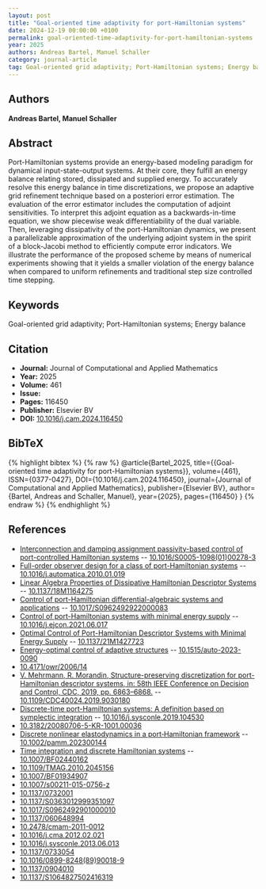 ```yaml
---
layout: post
title: "Goal-oriented time adaptivity for port-Hamiltonian systems"
date: 2024-12-19 00:00:00 +0100
permalink: goal-oriented-time-adaptivity-for-port-hamiltonian-systems
year: 2025
authors: Andreas Bartel, Manuel Schaller
category: journal-article
tag: Goal-oriented grid adaptivity; Port-Hamiltonian systems; Energy balance
---
```

 
## Authors
**Andreas Bartel, Manuel Schaller**
 
## Abstract
Port-Hamiltonian systems provide an energy-based modeling paradigm for dynamical input-state-output systems. At their core, they fulfill an energy balance relating stored, dissipated and supplied energy. To accurately resolve this energy balance in time discretizations, we propose an adaptive grid refinement technique based on a posteriori error estimation. The evaluation of the error estimator includes the computation of adjoint sensitivities. To interpret this adjoint equation as a backwards-in-time equation, we show piecewise weak differentiability of the dual variable. Then, leveraging dissipativity of the port-Hamiltonian dynamics, we present a parallelizable approximation of the underlying adjoint system in the spirit of a block-Jacobi method to efficiently compute error indicators. We illustrate the performance of the proposed scheme by means of numerical experiments showing that it yields a smaller violation of the energy balance when compared to uniform refinements and traditional step size controlled time stepping.
 
## Keywords
Goal-oriented grid adaptivity; Port-Hamiltonian systems; Energy balance
 
## Citation
- **Journal:** Journal of Computational and Applied Mathematics
- **Year:** 2025
- **Volume:** 461
- **Issue:** 
- **Pages:** 116450
- **Publisher:** Elsevier BV
- **DOI:** [10.1016/j.cam.2024.116450](https://doi.org/10.1016/j.cam.2024.116450)
 
## BibTeX
{% highlight bibtex %}
{% raw %}
@article{Bartel_2025,
  title={{Goal-oriented time adaptivity for port-Hamiltonian systems}},
  volume={461},
  ISSN={0377-0427},
  DOI={10.1016/j.cam.2024.116450},
  journal={Journal of Computational and Applied Mathematics},
  publisher={Elsevier BV},
  author={Bartel, Andreas and Schaller, Manuel},
  year={2025},
  pages={116450}
}
{% endraw %}
{% endhighlight %}
 
## References
- [Interconnection and damping assignment passivity-based control of port-controlled Hamiltonian systems](interconnection-and-damping-assignment-passivity-based-control-of-port-controlled-hamiltonian-systems) -- [10.1016/S0005-1098(01)00278-3](https://doi.org/10.1016/S0005-1098(01)00278-3)
- [Full-order observer design for a class of port-Hamiltonian systems](full-order-observer-design-for-a-class-of-port-hamiltonian-systems) -- [10.1016/j.automatica.2010.01.019](https://doi.org/10.1016/j.automatica.2010.01.019)
- [Linear Algebra Properties of Dissipative Hamiltonian Descriptor Systems](linear-algebra-properties-of-dissipative-hamiltonian-descriptor-systems) -- [10.1137/18M1164275](https://doi.org/10.1137/18M1164275)
- [Control of port-Hamiltonian differential-algebraic systems and applications](control-of-port-hamiltonian-differential-algebraic-systems-and-applications) -- [10.1017/S0962492922000083](https://doi.org/10.1017/S0962492922000083)
- [Control of port-Hamiltonian systems with minimal energy supply](control-of-port-hamiltonian-systems-with-minimal-energy-supply) -- [10.1016/j.ejcon.2021.06.017](https://doi.org/10.1016/j.ejcon.2021.06.017)
- [Optimal Control of Port-Hamiltonian Descriptor Systems with Minimal Energy Supply](optimal-control-of-port-hamiltonian-descriptor-systems-with-minimal-energy-supply) -- [10.1137/21M1427723](https://doi.org/10.1137/21M1427723)
- [Energy-optimal control of adaptive structures](energy-optimal-control-of-adaptive-structures) -- [10.1515/auto-2023-0090](https://doi.org/10.1515/auto-2023-0090)
- [10.4171/owr/2006/14](https://doi.org/10.4171/owr/2006/14)
- [V. Mehrmann, R. Morandin, Structure-preserving discretization for port-Hamiltonian descriptor systems, in: 58th IEEE Conference on Decision and Control, CDC, 2019, pp. 6863–6868.](structure-preserving-discretization-for-port-hamiltonian-descriptor-systems) -- [10.1109/CDC40024.2019.9030180](https://doi.org/10.1109/CDC40024.2019.9030180)
- [Discrete-time port-Hamiltonian systems: A definition based on symplectic integration](discrete-time-port-hamiltonian-systems-a-definition-based-on-symplectic-integration) -- [10.1016/j.sysconle.2019.104530](https://doi.org/10.1016/j.sysconle.2019.104530)
- [10.3182/20080706-5-KR-1001.00036](https://doi.org/10.3182/20080706-5-KR-1001.00036)
- [Discrete nonlinear elastodynamics in a port‐Hamiltonian framework](discrete-nonlinear-elastodynamics-in-a-port-hamiltonian-framework) -- [10.1002/pamm.202300144](https://doi.org/10.1002/pamm.202300144)
- [Time integration and discrete Hamiltonian systems](time-integration-and-discrete-hamiltonian-systems) -- [10.1007/BF02440162](https://doi.org/10.1007/BF02440162)
- [10.1109/TMAG.2010.2045156](https://doi.org/10.1109/TMAG.2010.2045156)
- [10.1007/BF01934907](https://doi.org/10.1007/BF01934907)
- [10.1007/s00211-015-0756-z](https://doi.org/10.1007/s00211-015-0756-z)
- [10.1137/0732001](https://doi.org/10.1137/0732001)
- [10.1137/S0363012999351097](https://doi.org/10.1137/S0363012999351097)
- [10.1017/S0962492901000010](https://doi.org/10.1017/S0962492901000010)
- [10.1137/060648994](https://doi.org/10.1137/060648994)
- [10.2478/cmam-2011-0012](https://doi.org/10.2478/cmam-2011-0012)
- [10.1016/j.cma.2012.02.021](https://doi.org/10.1016/j.cma.2012.02.021)
- [10.1016/j.sysconle.2013.06.013](https://doi.org/10.1016/j.sysconle.2013.06.013)
- [10.1137/0733054](https://doi.org/10.1137/0733054)
- [10.1016/0899-8248(89)90018-9](https://doi.org/10.1016/0899-8248(89)90018-9)
- [10.1137/0904010](https://doi.org/10.1137/0904010)
- [10.1137/S1064827502416319](https://doi.org/10.1137/S1064827502416319)

